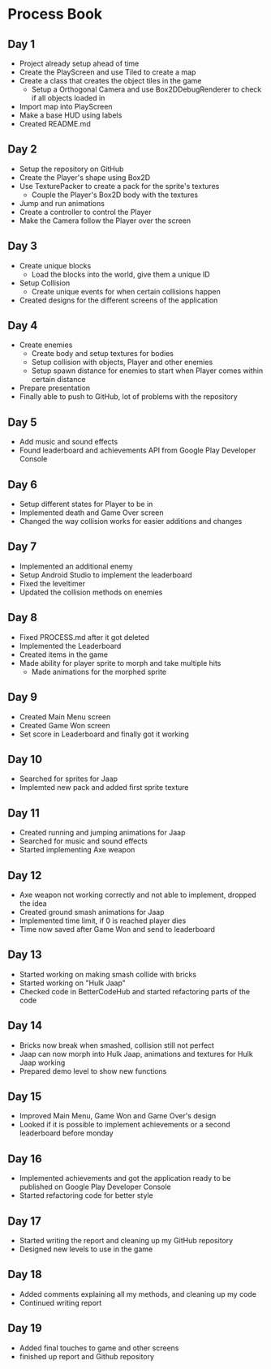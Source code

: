 # Process Book

## Day 1

* Project already setup ahead of time
* Create the PlayScreen and use Tiled to create a map
* Create a class that creates the object tiles in the game
  * Setup a Orthogonal Camera and use Box2DDebugRenderer to check if all objects loaded in
* Import map into PlayScreen
* Make a base HUD using labels
* Created README.md

## Day 2

* Setup the repository on GitHub
* Create the Player's shape using Box2D
* Use TexturePacker to create a pack for the sprite's textures
  * Couple the Player's Box2D body with the textures
* Jump and run animations
* Create a controller to control the Player
* Make the Camera follow the Player over the screen

## Day 3

* Create unique blocks
  * Load the blocks into the world, give them a unique ID
* Setup Collision
  * Create unique events for when certain collisions happen
* Created designs for the different screens of the application
 
## Day 4
 
* Create enemies
  * Create body and setup textures for bodies
  * Setup collision with objects, Player and other enemies
  * Setup spawn distance for enemies to start when Player comes within certain distance
* Prepare presentation
* Finally able to push to GitHub, lot of problems with the repository

## Day 5
* Add music and sound effects
* Found leaderboard and achievements API from Google Play Developer Console

## Day 6
* Setup different states for Player to be in
* Implemented death and Game Over screen
* Changed the way collision works for easier additions and changes

## Day 7
* Implemented an additional enemy
* Setup Android Studio to implement the leaderboard
* Fixed the leveltimer
* Updated the collision methods on enemies

## Day 8

* Fixed PROCESS.md after it got deleted
* Implemented the Leaderboard
* Created items in the game
* Made ability for player sprite to morph and take multiple hits
  * Made animations for the morphed sprite

## Day 9
* Created Main Menu screen
* Created Game Won screen
* Set score in Leaderboard and finally got it working

## Day 10
* Searched for sprites for Jaap
* Implemted new pack and added first sprite texture

## Day 11
* Created running and jumping animations for Jaap
* Searched for music and sound effects
* Started implementing Axe weapon

## Day 12
* Axe weapon not working correctly and not able to implement, dropped the idea
* Created ground smash animations for Jaap
* Implemented time limit, if 0 is reached player dies
* Time now saved after Game Won and send to leaderboard

## Day 13
* Started working on making smash collide with bricks
* Started working on "Hulk Jaap"
* Checked code in BetterCodeHub and started refactoring parts of the code

## Day 14
* Bricks now break when smashed, collision still not perfect
* Jaap can now morph into Hulk Jaap, animations and textures for Hulk Jaap working
* Prepared demo level to show new functions

## Day 15
* Improved Main Menu, Game Won and Game Over's design
* Looked if it is possible to implement achievements or a second leaderboard before monday

## Day 16
* Implemented achievements and got the application ready to be published on Google Play Developer Console
* Started refactoring code for better style

## Day 17
* Started writing the report and cleaning up my GitHub repository
* Designed new levels to use in the game

## Day 18
* Added comments explaining all my methods, and cleaning up my code
* Continued writing report

## Day 19
* Added final touches to game and other screens
* finished up report and Github repository

